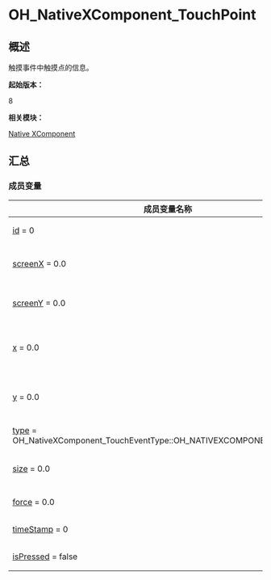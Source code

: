 # OH_NativeXComponent_TouchPoint


## 概述

触摸事件中触摸点的信息。

**起始版本：**

8

**相关模块：**

[Native XComponent](_o_h___native_x_component.md)


## 汇总


### 成员变量

  | 成员变量名称 | 描述 | 
| -------- | -------- |
| [id](_o_h___native_x_component.md#id-12) = 0 | 手指的唯一标识符。 | 
| [screenX](_o_h___native_x_component.md#screenx-13) = 0.0 | 触摸点相对于屏幕左边缘的x坐标。 | 
| [screenY](_o_h___native_x_component.md#screeny-13) = 0.0 | 触摸点相对于屏幕上边缘的y坐标。 | 
| [x](_o_h___native_x_component.md#x-13) = 0.0 | 触摸点相对于XComponent组件左边缘的x坐标。 | 
| [y](_o_h___native_x_component.md#y-13) = 0.0 | 触摸点相对于XComponent组件上边缘的y坐标。 | 
| [type](_o_h___native_x_component.md#type-12) = OH_NativeXComponent_TouchEventType::OH_NATIVEXCOMPONENT_UNKNOWN | 触摸事件的触摸类型。 | 
| [size](_o_h___native_x_component.md#size-12) = 0.0 | 指垫和屏幕之间的接触面积。 | 
| [force](_o_h___native_x_component.md#force-12) = 0.0 | 当前触摸事件的压力。 | 
| [timeStamp](_o_h___native_x_component.md#timestamp-12) = 0 | 当前触摸事件的时间戳。 | 
| [isPressed](_o_h___native_x_component.md#ispressed) = false | 当前点是否被按下。 | 
